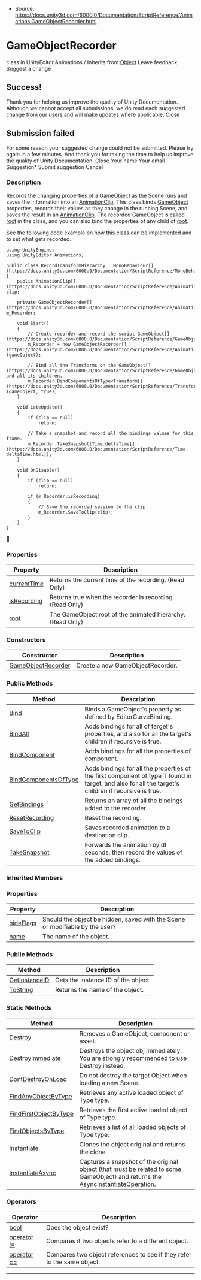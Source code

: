 * Source: https://docs.unity3d.com/6000.0/Documentation/ScriptReference/Animations.GameObjectRecorder.html

# GameObjectRecorder
class in UnityEditor.Animations
/
Inherits from:[Object](https://docs.unity3d.com/6000.0/Documentation/ScriptReference/Object.html)
Leave feedback
Suggest a change
## Success!
Thank you for helping us improve the quality of Unity Documentation. Although we cannot accept all submissions, we do read each suggested change from our users and will make updates where applicable.
Close
## Submission failed
For some reason your suggested change could not be submitted. Please <a>try again</a> in a few minutes. And thank you for taking the time to help us improve the quality of Unity Documentation.
Close
Your name Your email Suggestion* Submit suggestion
Cancel
### Description
Records the changing properties of a [GameObject](https://docs.unity3d.com/6000.0/Documentation/ScriptReference/GameObject.html) as the Scene runs and saves the information into an [AnimationClip](https://docs.unity3d.com/6000.0/Documentation/ScriptReference/AnimationClip.html).
This class binds [GameObject](https://docs.unity3d.com/6000.0/Documentation/ScriptReference/GameObject.html) properties, records their values as they change in the running Scene, and saves the result in an [AnimationClip](https://docs.unity3d.com/6000.0/Documentation/ScriptReference/AnimationClip.html). The recorded GameObject is called [root](https://docs.unity3d.com/6000.0/Documentation/ScriptReference/Animations.GameObjectRecorder-root.html) in the class, and you can also bind the properties of any child of [root](https://docs.unity3d.com/6000.0/Documentation/ScriptReference/Animations.GameObjectRecorder-root.html).  
  
See the following code example on how this class can be implemented and to set what gets recorded.
```
using UnityEngine;
using UnityEditor.Animations;  
  
public class RecordTransformHierarchy : MonoBehaviour[](https://docs.unity3d.com/6000.0/Documentation/ScriptReference/MonoBehaviour.html)
{
    public AnimationClip[](https://docs.unity3d.com/6000.0/Documentation/ScriptReference/AnimationClip.html) clip;  
  
    private GameObjectRecorder[](https://docs.unity3d.com/6000.0/Documentation/ScriptReference/Animations.GameObjectRecorder.html) m_Recorder;  
  
    void Start()
    {
        // Create recorder and record the script GameObject[](https://docs.unity3d.com/6000.0/Documentation/ScriptReference/GameObject.html).
        m_Recorder = new GameObjectRecorder[](https://docs.unity3d.com/6000.0/Documentation/ScriptReference/Animations.GameObjectRecorder.html)(gameObject);  
  
        // Bind all the Transforms on the GameObject[](https://docs.unity3d.com/6000.0/Documentation/ScriptReference/GameObject.html) and all its children.
        m_Recorder.BindComponentsOfType<Transform[](https://docs.unity3d.com/6000.0/Documentation/ScriptReference/Transform.html)>(gameObject, true);
    }  
  
    void LateUpdate()
    {
        if (clip == null)
            return;  
  
        // Take a snapshot and record all the bindings values for this frame.
        m_Recorder.TakeSnapshot(Time.deltaTime[](https://docs.unity3d.com/6000.0/Documentation/ScriptReference/Time-deltaTime.html));
    }  
  
    void OnDisable()
    {
        if (clip == null)
            return;  
  
        if (m_Recorder.isRecording)
        {
            // Save the recorded session to the clip.
            m_Recorder.SaveToClip(clip);
        }
    }
}

```

### Properties
Property | Description  
---|---  
[currentTime](https://docs.unity3d.com/6000.0/Documentation/ScriptReference/Animations.GameObjectRecorder-currentTime.html) | Returns the current time of the recording. (Read Only)  
[isRecording](https://docs.unity3d.com/6000.0/Documentation/ScriptReference/Animations.GameObjectRecorder-isRecording.html) | Returns true when the recorder is recording. (Read Only)  
[root](https://docs.unity3d.com/6000.0/Documentation/ScriptReference/Animations.GameObjectRecorder-root.html) | The GameObject root of the animated hierarchy. (Read Only)  
### Constructors
Constructor | Description  
---|---  
[GameObjectRecorder](https://docs.unity3d.com/6000.0/Documentation/ScriptReference/Animations.GameObjectRecorder-ctor.html) | Create a new GameObjectRecorder.  
### Public Methods
Method | Description  
---|---  
[Bind](https://docs.unity3d.com/6000.0/Documentation/ScriptReference/Animations.GameObjectRecorder.Bind.html) | Binds a GameObject's property as defined by EditorCurveBinding.  
[BindAll](https://docs.unity3d.com/6000.0/Documentation/ScriptReference/Animations.GameObjectRecorder.BindAll.html) | Adds bindings for all of target's properties, and also for all the target's children if recursive is true.  
[BindComponent](https://docs.unity3d.com/6000.0/Documentation/ScriptReference/Animations.GameObjectRecorder.BindComponent.html) | Adds bindings for all the properties of component.  
[BindComponentsOfType](https://docs.unity3d.com/6000.0/Documentation/ScriptReference/Animations.GameObjectRecorder.BindComponentsOfType.html) | Adds bindings for all the properties of the first component of type T found in target, and also for all the target's children if recursive is true.  
[GetBindings](https://docs.unity3d.com/6000.0/Documentation/ScriptReference/Animations.GameObjectRecorder.GetBindings.html) | Returns an array of all the bindings added to the recorder.  
[ResetRecording](https://docs.unity3d.com/6000.0/Documentation/ScriptReference/Animations.GameObjectRecorder.ResetRecording.html) | Reset the recording.  
[SaveToClip](https://docs.unity3d.com/6000.0/Documentation/ScriptReference/Animations.GameObjectRecorder.SaveToClip.html) | Saves recorded animation to a destination clip.  
[TakeSnapshot](https://docs.unity3d.com/6000.0/Documentation/ScriptReference/Animations.GameObjectRecorder.TakeSnapshot.html) | Forwards the animation by dt seconds, then record the values of the added bindings.  
### Inherited Members
### Properties
Property | Description  
---|---  
[hideFlags](https://docs.unity3d.com/6000.0/Documentation/ScriptReference/Object-hideFlags.html) | Should the object be hidden, saved with the Scene or modifiable by the user?  
[name](https://docs.unity3d.com/6000.0/Documentation/ScriptReference/Object-name.html) | The name of the object.  
### Public Methods
Method | Description  
---|---  
[GetInstanceID](https://docs.unity3d.com/6000.0/Documentation/ScriptReference/Object.GetInstanceID.html) | Gets the instance ID of the object.  
[ToString](https://docs.unity3d.com/6000.0/Documentation/ScriptReference/Object.ToString.html) | Returns the name of the object.  
### Static Methods
Method | Description  
---|---  
[Destroy](https://docs.unity3d.com/6000.0/Documentation/ScriptReference/Object.Destroy.html) | Removes a GameObject, component or asset.  
[DestroyImmediate](https://docs.unity3d.com/6000.0/Documentation/ScriptReference/Object.DestroyImmediate.html) | Destroys the object obj immediately. You are strongly recommended to use Destroy instead.  
[DontDestroyOnLoad](https://docs.unity3d.com/6000.0/Documentation/ScriptReference/Object.DontDestroyOnLoad.html) | Do not destroy the target Object when loading a new Scene.  
[FindAnyObjectByType](https://docs.unity3d.com/6000.0/Documentation/ScriptReference/Object.FindAnyObjectByType.html) | Retrieves any active loaded object of Type type.  
[FindFirstObjectByType](https://docs.unity3d.com/6000.0/Documentation/ScriptReference/Object.FindFirstObjectByType.html) | Retrieves the first active loaded object of Type type.  
[FindObjectsByType](https://docs.unity3d.com/6000.0/Documentation/ScriptReference/Object.FindObjectsByType.html) | Retrieves a list of all loaded objects of Type type.  
[Instantiate](https://docs.unity3d.com/6000.0/Documentation/ScriptReference/Object.Instantiate.html) | Clones the object original and returns the clone.  
[InstantiateAsync](https://docs.unity3d.com/6000.0/Documentation/ScriptReference/Object.InstantiateAsync.html) | Captures a snapshot of the original object (that must be related to some GameObject) and returns the AsyncInstantiateOperation.  
### Operators
Operator | Description  
---|---  
[bool](https://docs.unity3d.com/6000.0/Documentation/ScriptReference/Object-operator_Object.html) | Does the object exist?  
[operator !=](https://docs.unity3d.com/6000.0/Documentation/ScriptReference/Object-operator_ne.html) | Compares if two objects refer to a different object.  
[operator ==](https://docs.unity3d.com/6000.0/Documentation/ScriptReference/Object-operator_eq.html) | Compares two object references to see if they refer to the same object.  
* * *
